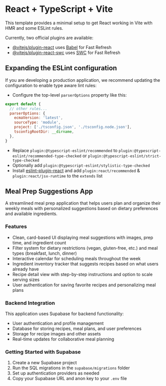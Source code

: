 # React + TypeScript + Vite

This template provides a minimal setup to get React working in Vite with HMR and some ESLint rules.

Currently, two official plugins are available:

- [@vitejs/plugin-react](https://github.com/vitejs/vite-plugin-react/blob/main/packages/plugin-react/README.md) uses [Babel](https://babeljs.io/) for Fast Refresh
- [@vitejs/plugin-react-swc](https://github.com/vitejs/vite-plugin-react-swc) uses [SWC](https://swc.rs/) for Fast Refresh

## Expanding the ESLint configuration

If you are developing a production application, we recommend updating the configuration to enable type aware lint rules:

- Configure the top-level `parserOptions` property like this:

```js
export default {
  // other rules...
  parserOptions: {
    ecmaVersion: 'latest',
    sourceType: 'module',
    project: ['./tsconfig.json', './tsconfig.node.json'],
    tsconfigRootDir: __dirname,
  },
}
```

- Replace `plugin:@typescript-eslint/recommended` to `plugin:@typescript-eslint/recommended-type-checked` or `plugin:@typescript-eslint/strict-type-checked`
- Optionally add `plugin:@typescript-eslint/stylistic-type-checked`
- Install [eslint-plugin-react](https://github.com/jsx-eslint/eslint-plugin-react) and add `plugin:react/recommended` & `plugin:react/jsx-runtime` to the `extends` list

## Meal Prep Suggestions App

A streamlined meal prep application that helps users plan and organize their weekly meals with personalized suggestions based on dietary preferences and available ingredients.

### Features

- Clean, card-based UI displaying meal suggestions with images, prep time, and ingredient count
- Filter system for dietary restrictions (vegan, gluten-free, etc.) and meal types (breakfast, lunch, dinner)
- Interactive calendar for scheduling meals throughout the week
- Ingredient inventory tracker that suggests recipes based on what users already have
- Recipe detail view with step-by-step instructions and option to scale serving sizes
- User authentication for saving favorite recipes and personalizing meal plans

### Backend Integration

This application uses Supabase for backend functionality:

- User authentication and profile management
- Database for storing recipes, meal plans, and user preferences
- Storage for recipe images and other assets
- Real-time updates for collaborative meal planning

### Getting Started with Supabase

1. Create a new Supabase project
2. Run the SQL migrations in the `supabase/migrations` folder
3. Set up authentication providers as needed
4. Copy your Supabase URL and anon key to your `.env` file
